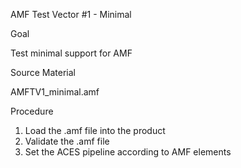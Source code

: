 AMF Test Vector #1 - Minimal

Goal

Test minimal support for AMF

Source Material

AMFTV1_minimal.amf

Procedure

1. Load the .amf file into the product
2. Validate the .amf file
3. Set the ACES pipeline according to AMF elements
